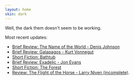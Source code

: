 ```yaml
---
layout: home
skin: dark
---
```


Well, the dark them doesn't seem to be working.

Most recent updates: 

- [Brief Review: The Name of the World - Denis Johnson](brief_reviews/the_name_of_the_world.md)
- [Brief Review: Galapagos - Kurt Vonnegut](brief_reviews/galapagos.md)
- [Short Fiction: Bathtub](fiction_short/bathtub.md)
- [Brief Review: Exadelic - Jon Evans](brief_reviews/exadelic.md)
- [Short Fiction: The Forest](fiction_short/the_forest.md)
- [Review: The Flight of the Horse - Larry Niven (incomplete)](reviews/the_flight_of_the_horse.md).
